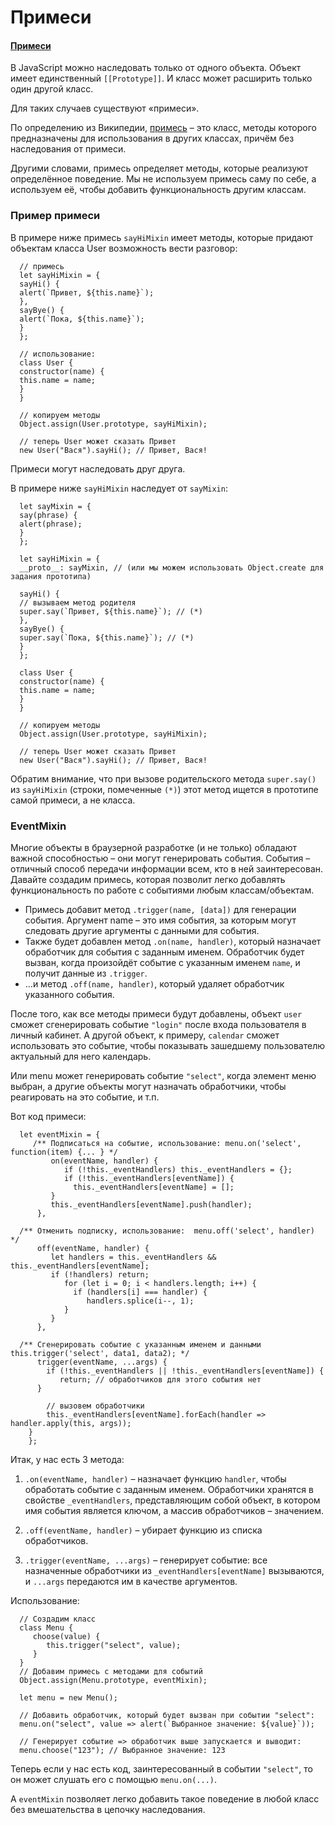 # Примеси

#### [Примеси](https://learn.javascript.ru/mixins)

В JavaScript можно наследовать только от одного объекта. Объект имеет единственный `[[Prototype]]`. И класс может
расширить только один другой класс.

Для таких случаев существуют «примеси».

По определению из
Википедии, [примесь](https://ru.wikipedia.org/wiki/%D0%9F%D1%80%D0%B8%D0%BC%D0%B5%D1%81%D1%8C_(%D0%BF%D1%80%D0%BE%D0%B3%D1%80%D0%B0%D0%BC%D0%BC%D0%B8%D1%80%D0%BE%D0%B2%D0%B0%D0%BD%D0%B8%D0%B5))
– это класс, методы которого предназначены для использования в других классах, причём без наследования от примеси.

Другими словами, примесь определяет методы, которые реализуют определённое поведение. Мы не используем примесь саму по
себе, а используем её, чтобы добавить функциональность другим классам.

### Пример примеси

В примере ниже примесь `sayHiMixin` имеет методы, которые придают объектам класса User возможность вести разговор:

      // примесь
      let sayHiMixin = {
      sayHi() {
      alert(`Привет, ${this.name}`);
      },
      sayBye() {
      alert(`Пока, ${this.name}`);
      }
      };
      
      // использование:
      class User {
      constructor(name) {
      this.name = name;
      }
      }
      
      // копируем методы
      Object.assign(User.prototype, sayHiMixin);
      
      // теперь User может сказать Привет
      new User("Вася").sayHi(); // Привет, Вася!

Примеси могут наследовать друг друга.

В примере ниже `sayHiMixin` наследует от `sayMixin`:

      let sayMixin = {
      say(phrase) {
      alert(phrase);
      }
      };
      
      let sayHiMixin = {
      __proto__: sayMixin, // (или мы можем использовать Object.create для задания прототипа)
      
      sayHi() {
      // вызываем метод родителя
      super.say(`Привет, ${this.name}`); // (*)
      },
      sayBye() {
      super.say(`Пока, ${this.name}`); // (*)
      }
      };
      
      class User {
      constructor(name) {
      this.name = name;
      }
      }
      
      // копируем методы
      Object.assign(User.prototype, sayHiMixin);
      
      // теперь User может сказать Привет
      new User("Вася").sayHi(); // Привет, Вася!

Обратим внимание, что при вызове родительского метода `super.say()` из `sayHiMixin` (строки, помеченные `(*)`) этот
метод ищется в прототипе самой примеси, а не класса.

### EventMixin

Многие объекты в браузерной разработке (и не только) обладают важной способностью – они могут генерировать события.
События – отличный способ передачи информации всем, кто в ней заинтересован. Давайте создадим примесь, которая позволит
легко добавлять функциональность по работе с событиями любым классам/объектам.

- Примесь добавит метод `.trigger(name, [data])` для генерации события. Аргумент name – это имя события, за которым
  могут следовать другие аргументы с данными для события.
- Также будет добавлен метод `.on(name, handler)`, который назначает обработчик для события с заданным именем.
  Обработчик будет вызван, когда произойдёт событие с указанным именем `name`, и получит данные из `.trigger`.
- …и метод `.off(name, handler)`, который удаляет обработчик указанного события.

После того, как все методы примеси будут добавлены, объект `user` сможет сгенерировать событие `"login"` после входа
пользователя в личный кабинет. А другой объект, к примеру, `calendar` сможет использовать это событие, чтобы показывать
зашедшему пользователю актуальный для него календарь.

Или menu может генерировать событие `"select"`, когда элемент меню выбран, а другие объекты могут назначать обработчики,
чтобы реагировать на это событие, и т.п.

Вот код примеси:

      let eventMixin = {
         /** Подписаться на событие, использование: menu.on('select', function(item) {... } */
             on(eventName, handler) {
                if (!this._eventHandlers) this._eventHandlers = {};
                if (!this._eventHandlers[eventName]) {
                  this._eventHandlers[eventName] = [];
             }
             this._eventHandlers[eventName].push(handler);
          },
      
      /** Отменить подписку, использование:  menu.off('select', handler)    */
          off(eventName, handler) {
             let handlers = this._eventHandlers && this._eventHandlers[eventName];
             if (!handlers) return;
                for (let i = 0; i < handlers.length; i++) {
                  if (handlers[i] === handler) {
                     handlers.splice(i--, 1);
                }
             }
          },
      
      /** Сгенерировать событие с указанным именем и данными this.trigger('select', data1, data2); */
          trigger(eventName, ...args) {
            if (!this._eventHandlers || !this._eventHandlers[eventName]) {
               return; // обработчиков для этого события нет
          }
      
            // вызовем обработчики
            this._eventHandlers[eventName].forEach(handler => handler.apply(this, args));
        }
        };

Итак, у нас есть 3 метода:

1. `.on(eventName, handler)` – назначает функцию `handler`, чтобы обработать событие с заданным именем. Обработчики
   хранятся в свойстве `_eventHandlers`, представляющим собой объект, в котором имя события является ключом, а массив
   обработчиков – значением.

2. `.off(eventName, handler)` – убирает функцию из списка обработчиков.

3. `.trigger(eventName, ...args)` – генерирует событие: все назначенные обработчики из `_eventHandlers[eventName]`
   вызываются, и `...args` передаются им в качестве аргументов.

Использование:

      // Создадим класс
      class Menu {
         choose(value) {
            this.trigger("select", value);
         }
      }
      // Добавим примесь с методами для событий
      Object.assign(Menu.prototype, eventMixin);
      
      let menu = new Menu();
      
      // Добавить обработчик, который будет вызван при событии "select":
      menu.on("select", value => alert(`Выбранное значение: ${value}`));
      
      // Генерирует событие => обработчик выше запускается и выводит:
      menu.choose("123"); // Выбранное значение: 123

Теперь если у нас есть код, заинтересованный в событии `"select"`, то он может слушать его с помощью `menu.on(...)`.

А `eventMixin` позволяет легко добавить такое поведение в любой класс без вмешательства в цепочку наследования.